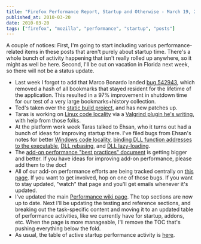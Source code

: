 ```yaml
---
title: "Firefox Performance Report, Startup and Otherwise - March 19, 2010"
published_at: 2010-03-20
date: 2010-03-20
tags: ["firefox", "mozilla", "performance", "startup", "posts"]
---
```

A couple of notices: First, I'm going to start including various performance-related items in these  posts that aren't purely about startup time. There's a whole bunch of activity happening that isn't really rolled up anywhere, so it might as well be here. Second, I'll be out on vacation in Florida next week, so there will not be a status update.

*   Last week I forgot to add that Marco Bonardo landed [bug 542943](https://bugzilla.mozilla.org/show_bug.cgi?id=542943), which removed a hash of all bookmarks that stayed resident for the lifetime of the application. This resulted in a 97\% improvement in shutdown time for our test of a very large bookmarks+history collection.
*   Ted's taken over the [static build project](https://bugzilla.mozilla.org/show_bug.cgi?id=525013), and has new patches up.
*   Taras is working on [Linux code locality](https://bugzilla.mozilla.org/show_bug.cgi?id=531406) via a [Valgrind plugin he's writing](https://bugzilla.mozilla.org/show_bug.cgi?id=549749), with help from those folks.
*   At the platform work week Taras talked to Ehsan, who it turns out had a bunch of ideas for improving startup there. I've filed bugs from Ehsan's notes for better [Windows code locality](https://bugzilla.mozilla.org/show_bug.cgi?id=553721), [binding DLL function addresses to the executable](https://bugzilla.mozilla.org/show_bug.cgi?id=553723), [DLL rebasing](https://bugzilla.mozilla.org/show_bug.cgi?id=553725), and [DLL lazy-loading](https://bugzilla.mozilla.org/show_bug.cgi?id=553727).
*   The [add-on performance "best practices" document](https://wiki.mozilla.org/Performance/Addons/BestPractices) is getting bigger and better. If you have ideas for improving add-on performance, please add them to the doc!
*   All of our add-on performance efforts are being tracked centrally on [this page](https://wiki.mozilla.org/Performance/Addons). If you want to get involved, hop on one of those bugs. If you want to stay updated, "watch" that page and you'll get emails whenever it's updated.
*   I've updated the main [Performance wiki page](https://wiki.mozilla.org/Performance). The top sections are now up to date. Next I'll be updating the testing and reference sections, and breaking out the task-specific content and moving it to an updated table of performance activities, like we currently have for startup, addons, etc. When the page is more manageable, I'll remove the TOC that's pushing everything below the fold.
*   As usual, the table of active startup performance activity is [here](https://wiki.mozilla.org/Firefox/Projects/Startup_Time_Improvements).